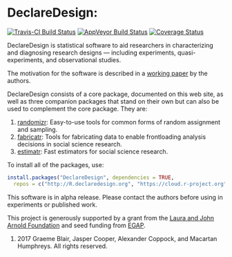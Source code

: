 
<!-- README.md is generated from README.Rmd. Please edit that file -->
DeclareDesign:
==============

[![Travis-CI Build Status](https://travis-ci.org/DeclareDesign/DeclareDesign.svg?branch=master)](https://travis-ci.org/DeclareDesign/DeclareDesign) [![AppVeyor Build Status](https://ci.appveyor.com/api/projects/status/github/DeclareDesign/DeclareDesign?branch=master&svg=true)](https://ci.appveyor.com/project/DeclareDesign/DeclareDesign) [![Coverage Status](https://coveralls.io/repos/github/DeclareDesign/DeclareDesign/badge.svg?branch=master)](https://coveralls.io/github/DeclareDesign/DeclareDesign?branch=master)

DeclareDesign is statistical software to aid researchers in characterizing and diagnosing research designs — including experiments, quasi-experiments, and observational studies.

The motivation for the software is described in a [working paper](http://declaredesign.org/paper.pdf) by the authors.

DeclareDesign consists of a core package, documented on this web site, as well as three companion packages that stand on their own but can also be used to complement the core package. They are:

1.  [randomizr](http://randomizr.declaredesign.org): Easy-to-use tools for common forms of random assignment and sampling.
2.  [fabricatr](http://fabricatr.declaredesign.org): Tools for fabricating data to enable frontloading analysis decisions in social science research.
3.  [estimatr](http://estimatr.declaredesign.org): Fast estimators for social science research.

To install all of the packages, use:

``` r
install.packages("DeclareDesign", dependencies = TRUE,
  repos = c("http://R.declaredesign.org", "https://cloud.r-project.org"))
```

This software is in alpha release. Please contact the authors before using in experiments or published work.

This project is generously supported by a grant from the [Laura and John Arnold Foundation](http://www.arnoldfoundation.org) and seed funding from [EGAP](http://egap.org).

1.  2017 Graeme Blair, Jasper Cooper, Alexander Coppock, and Macartan Humphreys. All rights reserved.
